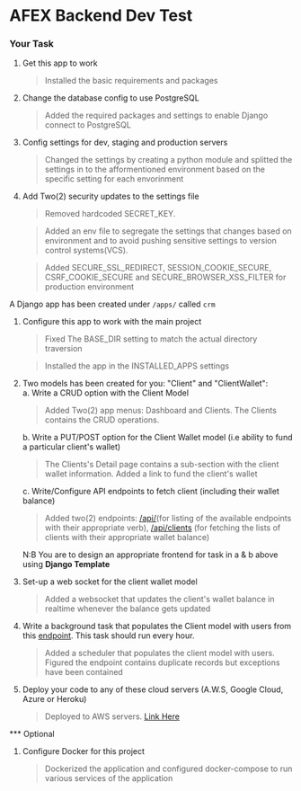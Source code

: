 # AFEX Backend Dev Test

### Your Task

1. Get this app to work
   > Installed the basic requirements and packages
2. Change the database config to use PostgreSQL
   > Added the required packages and settings to enable Django connect to PostgreSQL
3. Config settings for dev, staging and production servers
   > Changed the settings by creating a python module and splitted the settings in to the afformentioned environment based on the specific setting for each envorinment  
4. Add Two(2) security updates to the settings file
   > Removed hardcoded SECRET_KEY.

   > Added an env file to segregate the settings that changes based on environment and to avoid pushing sensitive settings to version control systems(VCS).

   > Added SECURE_SSL_REDIRECT, SESSION_COOKIE_SECURE, CSRF_COOKIE_SECURE and SECURE_BROWSER_XSS_FILTER for production environment

A Django app has been created under `/apps/` called `crm`

1. Configure this app to work with the main project
   > Fixed The BASE_DIR setting to match the actual directory traversion

   > Installed the app in the INSTALLED_APPS settings 
2. Two models has been created for you: "Client" and "ClientWallet": <br/>
   a. Write a CRUD option with the Client Model <br/>
      > Added Two(2) app menus: Dashboard and Clients. The Clients contains the CRUD operations.

   b. Write a PUT/POST option for the Client Wallet model (i.e ability to fund a particular client's wallet) <br/>
      > The Clients's Detail page contains a sub-section with the client wallet information. Added a link to fund the client's wallet

   c. Write/Configure API endpoints to fetch client (including their wallet balance) <br/>
      > Added two(2) endpoints: 
      >[/api/](http://18.170.225.200/api/)(for listing of the available endpoints with their appropriate verb), 
      >[/api/clients](http://18.170.225.200/api/clients) (for fetching the lists of clients with their appropriate wallet balance)

   N:B You are to design an appropriate frontend for task in a & b above using <b>Django Template</b> <br/>
3. Set-up a web socket for the client wallet model
   > Added a websocket that updates the client's wallet balance in realtime whenever the balance gets updated
4. Write a background task that populates the Client model with users from this [endpoint](https://62c2c06cff594c656764970a.mockapi.io/users). This task should run every hour.
   > Added a scheduler that populates the client model with users. Figured the endpoint contains duplicate records but exceptions have been contained
5. Deploy your code to any of these cloud servers (A.W.S, Google Cloud, Azure or Heroku)
   > Deployed to AWS servers. [Link Here](http://http://18.170.225.200/)

\*\*\* Optional

1. Configure Docker for this project
   > Dockerized the application and configured docker-compose to run various services of the application
